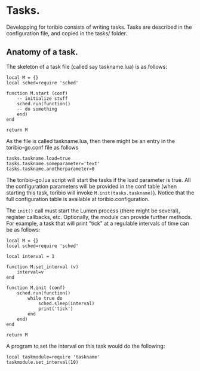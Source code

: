 # Tasks.

Developping for toribio consists of writing tasks. Tasks are described in 
the configuration file, and copied in the tasks/ folder.

## Anatomy of a task.

The skeleton of a task file (called say taskname.lua) is as follows:

    local M = {}
    local sched=require 'sched'
    
    function M.start (conf)
    	-- initialize stuff
    	sched.run(function()
		-- do something
    	end)
    end
    
    return M

As the file is called taskname.lua, then there might be an entry
in the toribio-go.conf file as follows

    tasks.taskname.load=true
    tasks.taskname.someparameter='text'
    tasks.taskname.anotherparameter=0

The toribio-go.lua script will start the tasks if the load parameter is
true. All the configuration parameters will be provided in the conf table 
(when starting this task, toribio will invoke `M.init(tasks.taskname)`).
Notice that the full configuration table is available at
toribio.configuration.

The `init()` call must start the Lumen process (there might be several), 
register callbacks, etc. Optionally, the module can provide further methods. 
For example, a task that will print "tick" at a regulable intervals of time 
can be as follows:

    local M = {}
    local sched=require 'sched'

    local interval = 1

    function M.set_interval (v)
    	interval=v
    end
    
    function M.init (conf)
    	sched.run(function()
    		while true do
    			sched.sleep(interval)
    			print('tick')
    		end
    	end)
    end
    
    return M

A program to set the interval on this task would do the following:

    local taskmodule=require 'taskname'
    taskmodule.set_interval(10)


